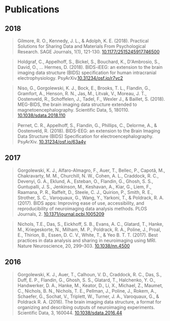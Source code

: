 # Publications

## 2018

> Gilmore, R. O., Kennedy, J. L., & Adolph, K. E. (2018). Practical Solutions
> for Sharing Data and Materials From Psychological Research. SAGE Journals,
> 1(1), 121-130.
> [10.1177/2515245917746500](https://doi.org/10.1177/2515245917746500)

> Holdgraf, C., Appelhoff, S., Bickel, S., Bouchard, K., D'Ambrosio, S., David,
> O., … Hermes, D. (2018). BIDS-iEEG: an extension to the brain imaging data
> structure (BIDS) specification for human intracranial electrophysiology.
> PsyArXiv.[10.31234/osf.io/r7vc2](https://doi.org/10.31234/osf.io/r7vc2)

> Niso, G., Gorgolewski, K. J., Bock, E., Brooks, T. L., Flandin, G., Gramfort,
> A., Henson, R. N., Jas, M., Litvak, V., Moreau, J. T., Oostenveld, R.,
> Schoffelen, J., Tadel, F., Wexler J., & Baillet, S. (2018). MEG-BIDS, the
> brain imaging data structure extended to magnetoencephalography. Scientific
> Data, 5, 180110.
> [10.1038/sdata.2018.110](https://doi.org/10.1038/sdata.2018.110)

> Pernet, C. R., Appelhoff, S., Flandin, G., Phillips, C., Delorme, A., &
> Oostenveld, R. (2018). BIDS-EEG: an extension to the Brain Imaging Data
> Structure (BIDS) Specification for electroencephalography. PsyArXiv.
> [10.31234/osf.io/63a4y](https://doi.org/10.31234/osf.io/63a4y)

## 2017

> Gorgolewski, K. J., Alfaro-Almagro, F., Auer, T., Bellec, P., Capotă, M.,
> Chakravarty, M. M., Churchill, N. W., Cohen, A. L., Craddock, R. C., Devenyi,
> G. A., Eklund, A., Esteban, O., Flandin, G., Ghosh, S. S., Guntupalli, J. S.,
> Jenkinson, M., Keshavan, A., Kiar, G., Liem, F., Raamana, P. R., Raffelt, D.,
> Steele, C. J., Quirion, P., Smith, R. E., Strother, S. C., Varoquaux, G.,
> Wang, Y., Yarkoni, T., & Poldrack, R. A. (2017). BIDS apps: Improving ease of
> use, accessibility, and reproducibility of neuroimaging data analysis methods.
> PLOS Journals, 2.
> [10.1371/journal.pcbi.1005209](https://doi.org/10.1371/journal.pcbi.1005209)

> Nichols, T.E., Das, S., Eickhoff, S. B., Evans, A. C., Glatard, T., Hanke, M.,
> Kriegeskorte, N., Milham, M. P., Poldrack, R. A., Poline, J., Proal, E.,
> Thirion, B., Essen, D. C. V., White, T., & Yeo B. T. T. (2017). Best practices
> in data analysis and sharing in neuroimaging using MRI. Nature Neuroscience,
> 20, 299–303. [10.1038/nn.4500](https://doi.org/10.1038/nn.4500)

## 2016

> Gorgolewski, K. J., Auer, T., Calhoun, V. D., Craddock, R. C., Das, S., Duff,
> E. P., Flandin, G., Ghosh, S. S., Glatard, T., Halchenko, Y. O., Handwerker,
> D. A., Hanke, M., Keator, D., Li, X., Michael, Z., Maumet, C., Nichols, B. N.,
> Nichols, T. E., Pellman, J., Poline, J., Rokem, A., Schaefer, G., Sochat, V.,
> Triplett, W., Turner, J. A., Varoquaux, G., & Poldrack R. A. (2016). The brain
> imaging data structure, a format for organizing and describing outputs of
> neuroimaging experiments. Scientific Data, 3, 160044.
> [10.1038/sdata.2016.44](https://doi.org/10.1038/sdata.2016.44)
